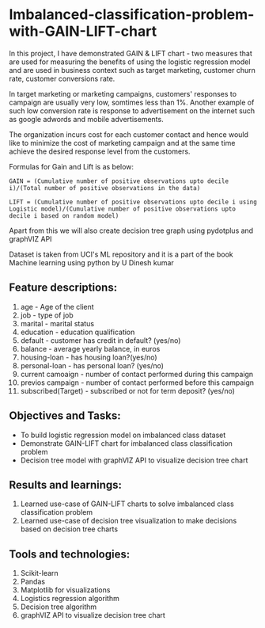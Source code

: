 # Imbalanced-classification-problem-with-GAIN-LIFT-chart

In this project, I have demonstrated GAIN & LIFT chart - two measures that are used for measuring the benefits of using the logistic regression model and are used in business context such as target marketing, customer churn rate, customer conversions rate.

In target marketing or marketing campaigns, customers' responses to campaign are usually very low, somtimes less than 1%. Another example of such low conversion rate is response to advertisement on the internet such as google adwords and mobile advertisements.

The organization incurs cost for each customer contact and hence would like to minimize the cost of marketing campaign and at the same time achieve the desired response level from the customers.

Formulas for Gain and Lift is as below:

`GAIN = (Cumulative number of positive observations upto decile i)/(Total number of positive observations in the data)`

`LIFT = (Cumulative number of positive observations upto decile i using Logistic model)/(Cumulative number of positive observations upto decile i based on random model)`

Apart from this we will also create decision tree graph using pydotplus and graphVIZ API

Dataset is taken from UCI's ML repository and it is a part of the book Machine learning using python by U Dinesh kumar

## Feature descriptions:

1) age - Age of the client
2) job - type of job
3) marital - marital status
4) education - education qualification
5) default - customer has credit in default? (yes/no)
6) balance - average yearly balance, in euros
7) housing-loan - has housing loan?(yes/no)
8) personal-loan - has personal loan? (yes/no)
9) current camoaign - number of contact performed during this campaign
10) previos campaign - number of contact performed before this campaign
11) subscribed(Target) - subscribed or not for term deposit? (yes/no)

##  Objectives and Tasks:

- To build logistic regression model on imbalanced class dataset
- Demonstrate GAIN-LIFT chart for imbalanced class classification problem
- Decision tree model with graphVIZ API to visualize decision tree chart

## Results and learnings:

1) Learned use-case of GAIN-LIFT charts to solve imbalanced class classification problem
2) Learned use-case of decision tree visualization to make decisions based on decision tree charts

## Tools and technologies:
1) Scikit-learn
2) Pandas
3) Matplotlib for visualizations
4) Logistics regression algorithm
5) Decision tree algorithm
6) graphVIZ API to visualize decision tree chart
